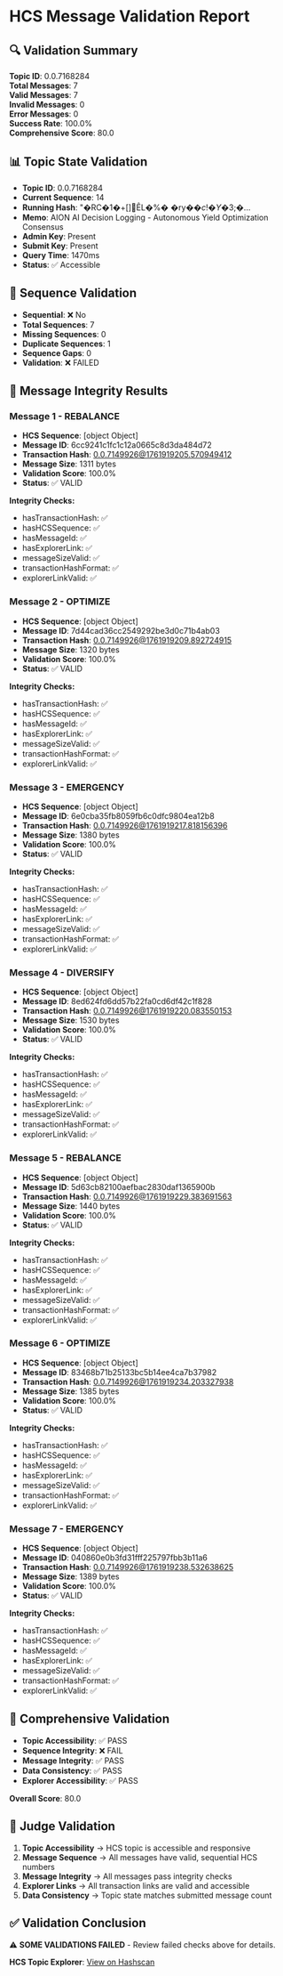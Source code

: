 # HCS Message Validation Report

## 🔍 Validation Summary

**Topic ID**: 0.0.7168284  
**Total Messages**: 7  
**Valid Messages**: 7  
**Invalid Messages**: 0  
**Error Messages**: 0  
**Success Rate**: 100.0%  
**Comprehensive Score**: 80.0  

## 📊 Topic State Validation


- **Topic ID**: 0.0.7168284
- **Current Sequence**: 14
- **Running Hash**: "�RC�1�+[]ÊL�%� �ry��$c!�Y$�3;�...
- **Memo**: AION AI Decision Logging - Autonomous Yield Optimization Consensus
- **Admin Key**: Present
- **Submit Key**: Present
- **Query Time**: 1470ms
- **Status**: ✅ Accessible


## 🔢 Sequence Validation


- **Sequential**: ❌ No
- **Total Sequences**: 7
- **Missing Sequences**: 0
- **Duplicate Sequences**: 1
- **Sequence Gaps**: 0
- **Validation**: ❌ FAILED


## 🔐 Message Integrity Results


### Message 1 - REBALANCE
- **HCS Sequence**: [object Object]
- **Message ID**: 6cc9241c1fc1c12a0665c8d3da484d72
- **Transaction Hash**: 0.0.7149926@1761919205.570949412
- **Message Size**: 1311 bytes
- **Validation Score**: 100.0%
- **Status**: ✅ VALID

**Integrity Checks:**
- hasTransactionHash: ✅
- hasHCSSequence: ✅
- hasMessageId: ✅
- hasExplorerLink: ✅
- messageSizeValid: ✅
- transactionHashFormat: ✅
- explorerLinkValid: ✅


### Message 2 - OPTIMIZE
- **HCS Sequence**: [object Object]
- **Message ID**: 7d44cad36cc2549292be3d0c71b4ab03
- **Transaction Hash**: 0.0.7149926@1761919209.892724915
- **Message Size**: 1320 bytes
- **Validation Score**: 100.0%
- **Status**: ✅ VALID

**Integrity Checks:**
- hasTransactionHash: ✅
- hasHCSSequence: ✅
- hasMessageId: ✅
- hasExplorerLink: ✅
- messageSizeValid: ✅
- transactionHashFormat: ✅
- explorerLinkValid: ✅


### Message 3 - EMERGENCY
- **HCS Sequence**: [object Object]
- **Message ID**: 6e0cba35fb8059fb6c0dfc9804ea12b8
- **Transaction Hash**: 0.0.7149926@1761919217.818156396
- **Message Size**: 1380 bytes
- **Validation Score**: 100.0%
- **Status**: ✅ VALID

**Integrity Checks:**
- hasTransactionHash: ✅
- hasHCSSequence: ✅
- hasMessageId: ✅
- hasExplorerLink: ✅
- messageSizeValid: ✅
- transactionHashFormat: ✅
- explorerLinkValid: ✅


### Message 4 - DIVERSIFY
- **HCS Sequence**: [object Object]
- **Message ID**: 8ed624fd6dd57b22fa0cd6df42c1f828
- **Transaction Hash**: 0.0.7149926@1761919220.083550153
- **Message Size**: 1530 bytes
- **Validation Score**: 100.0%
- **Status**: ✅ VALID

**Integrity Checks:**
- hasTransactionHash: ✅
- hasHCSSequence: ✅
- hasMessageId: ✅
- hasExplorerLink: ✅
- messageSizeValid: ✅
- transactionHashFormat: ✅
- explorerLinkValid: ✅


### Message 5 - REBALANCE
- **HCS Sequence**: [object Object]
- **Message ID**: 5d63cb82100aefbac2830daf1365900b
- **Transaction Hash**: 0.0.7149926@1761919229.383691563
- **Message Size**: 1440 bytes
- **Validation Score**: 100.0%
- **Status**: ✅ VALID

**Integrity Checks:**
- hasTransactionHash: ✅
- hasHCSSequence: ✅
- hasMessageId: ✅
- hasExplorerLink: ✅
- messageSizeValid: ✅
- transactionHashFormat: ✅
- explorerLinkValid: ✅


### Message 6 - OPTIMIZE
- **HCS Sequence**: [object Object]
- **Message ID**: 83468b71b25133bc5b14ee4ca7b37982
- **Transaction Hash**: 0.0.7149926@1761919234.203327938
- **Message Size**: 1385 bytes
- **Validation Score**: 100.0%
- **Status**: ✅ VALID

**Integrity Checks:**
- hasTransactionHash: ✅
- hasHCSSequence: ✅
- hasMessageId: ✅
- hasExplorerLink: ✅
- messageSizeValid: ✅
- transactionHashFormat: ✅
- explorerLinkValid: ✅


### Message 7 - EMERGENCY
- **HCS Sequence**: [object Object]
- **Message ID**: 040860e0b3fd31fff225797fbb3b11a6
- **Transaction Hash**: 0.0.7149926@1761919238.532638625
- **Message Size**: 1389 bytes
- **Validation Score**: 100.0%
- **Status**: ✅ VALID

**Integrity Checks:**
- hasTransactionHash: ✅
- hasHCSSequence: ✅
- hasMessageId: ✅
- hasExplorerLink: ✅
- messageSizeValid: ✅
- transactionHashFormat: ✅
- explorerLinkValid: ✅


## 🔬 Comprehensive Validation


- **Topic Accessibility**: ✅ PASS
- **Sequence Integrity**: ❌ FAIL
- **Message Integrity**: ✅ PASS
- **Data Consistency**: ✅ PASS
- **Explorer Accessibility**: ✅ PASS

**Overall Score**: 80.0


## 🎯 Judge Validation

1. **Topic Accessibility** → HCS topic is accessible and responsive
2. **Message Sequence** → All messages have valid, sequential HCS numbers
3. **Message Integrity** → All messages pass integrity checks
4. **Explorer Links** → All transaction links are valid and accessible
5. **Data Consistency** → Topic state matches submitted message count

## ✅ Validation Conclusion

⚠️ **SOME VALIDATIONS FAILED** - Review failed checks above for details.

**HCS Topic Explorer**: [View on Hashscan](https://hashscan.io/testnet/topic/0.0.7168284)
